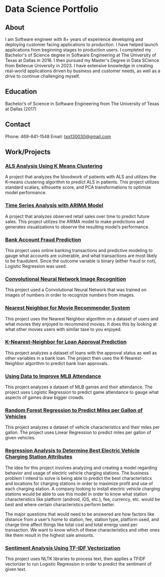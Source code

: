 # Data Science Portfolio

## About
I am Software engineer with 8+ years of experience developing and deploying customer facing applications to production. I have helped launch applications from beginning stages to production users. I completed my Bachelor's of Science degree in Software Engineering at The University of Texas at Dallas in 2016. I then pursued my Master's Degree in Data SCience from Bellevue University in 2023. I have extensive knowledge in creating real-world applications driven by business and customer needs, as well as a drive to continue challenging myself.

## Education 
Bachelor’s of Science in Software Engineering from The University of Texas at Dallas (2017)

## Contact
Phone: 469-841-1548
Email: txq130030@gmail.com

## Work/Projects

<h3><a href="https://github.com/tquicksall/Data-Science-Portfolio/tree/main/ALS_Analysis_using_KMeans" target="_blank">ALS Analysis Using K Means Clustering</a></h3>
A project that analyzes the bloodwork of patients with ALS and utilizes the K-means clustering algorithm to predict ALS in patients. This project utilizes standard scalars, silhouette score, and PCA transformations to optimize model performance. 

<h3><a href="https://github.com/tquicksall/Data-Science-Portfolio/tree/main/ALS_Analysis_using_KMeans" target="_blank">Time Series Analysis with ARIMA Model</a></h3>
A project that analyzes observed retail sales over time to predict future sales. This project utilizes the ARIMA model to make predictions and generates visualizations to observe the resulting model’s performance.

<h3><a href="https://github.com/tquicksall/Data-Science-Portfolio/tree/main/Bank_Account_Fraud_Prediction" target="_blank">Bank Account Fraud Prediction</a></h3>
This project uses online banking transactions and predictive modeling to gauge what accounts are vulnerable, and what transactions are most likely to be fraudulent. Since the outcome variable is binary (either fraud or not), Logistic Regression was used. 

<h3><a href="https://github.com/tquicksall/Data-Science-Portfolio/tree/main/CNN_for_Image_Recognition" target="_blank">Convolutional Neural Network Image Recognition</a></h3>
This project used a Convolutional Neural Network that was trained on images of numbers in order to recognize numbers from images.

<h3><a href="https://github.com/tquicksall/Data-Science-Portfolio/tree/main/KNN_Movie_Recommender" target="_blank">Nearest Neighbor for Movie Recommender System</a></h3>
This project uses the Nearest Neighbor algorithm on a dataset of users and what movies they enjoyed to recommend movies. It does this by looking at what other movies users with similar tase to you enjoyed.

<h3><a href="https://github.com/tquicksall/Data-Science-Portfolio/blob/main/KNN_for_predicting_loan_approval" target="_blank">K-Nearest-Neighbor for Loan Approval Prediction</a></h3>
This project analyzes a dataset of loans with the approval status as well as other variables in a bank loan. The project then uses the K-Nearest-Neighbor algorithm to predict bank loan approvals.

<h3><a href="https://github.com/tquicksall/Data-Science-Portfolio/tree/main/Linear_Regression_to_Improve_MLB_attendance" target="_blank">Using Data to Improve MLB Attendance</a></h3>
This project analyzes a dataset of MLB games and their attendance. The project uses Logistic Regression to predict game attendance to gauge what aspects of games draw bigger crowds. 

<h3><a href="https://github.com/tquicksall/Data-Science-Portfolio/blob/main/RandomForestRegressor_predicting_mpg" target="_blank">Random Forest Regression to Predict Miles per Gallon of Vehicles</a></h3>
This project analyzes a dataset of vehicle characteristics and their miles per gallon. The project uses Linear Regression to predict miles per gallon of given vehicles.

<h3><a href="https://github.com/tquicksall/Data-Science-Portfolio/tree/main/Regression_analysis_ev_charging_stations" target="_blank"> Regression Analysis to Determine Best Electric Vehicle Charging Station Attributes</a></h3>
The idea for this project involves analyzing and creating a model regarding behavior and usage of electric vehicle charging stations. The business problem I intend to solve is being able to predict the best characteristics and locations for charging stations in order to maximize profit and use of each charging station. A company looking to install electric vehicle charging stations would be able to use this model in order to know what station characteristics like platform (android, iOS, etc.), fee, currency, etc. would be best and where certain characteristics perform better.

The major questions that would need to be answered are how factors like distance from a user’s home to station, fee, station type, platform used, and charge time affect things like total cost and total energy used per transaction. We want to know which of these characteristics and other ones like them result in the highest sale amounts.

<h3><a href="https://github.com/tquicksall/Data-Science-Portfolio/blob/main/Sentiment_Analysis_TfidfVectorizer" target="_blank">Sentiment Analysis Using TF-IDF Vectorization</a></h3>
This project uses NLTK libraries to process text, then applies a TFIDF vectorizer to run Logistic Regression in order to predict the sentiment of given text.

